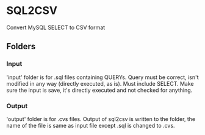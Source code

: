 # SQL2CSV

Convert MySQL SELECT to CSV format

## Folders

### Input

'input' folder is for .sql files containing QUERYs. Query must be correct, isn't modified in any way (directly executed, as is). Must include SELECT.
Make sure the input is save, it's directly executed and not checked for anything.

### Output

'output' folder is for .cvs files. Output of sql2csv is written to the folder, the name of the file is same as input file except .sql is changed to .cvs.
